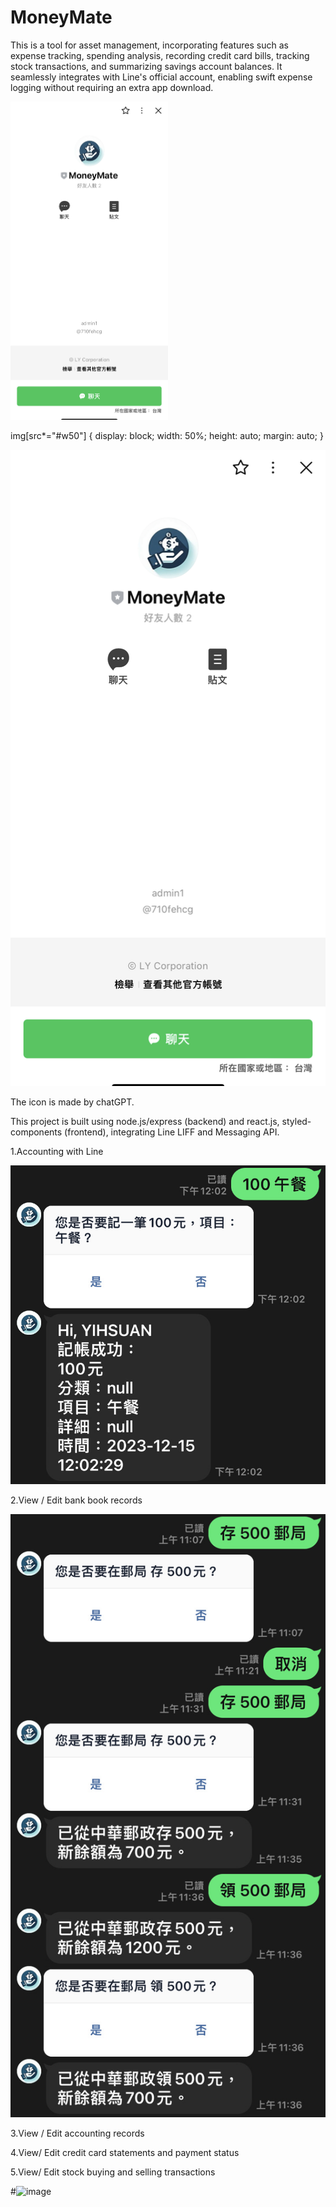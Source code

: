 # MoneyMate

This is a tool for asset management, incorporating features such as expense tracking, spending analysis, recording credit card bills, tracking stock transactions, and summarizing savings account balances. 
It seamlessly integrates with Line's official account, enabling swift expense logging without requiring an extra app download.


<img src="https://github.com/yiiihsuan/MoneyMate/blob/main/assets/moneymate.jpg" height="50%" width="50%" />


img[src*="#w50"] {
  display: block;
  width: 50%;
  height: auto;
  margin: auto;
}

![image](https://github.com/yiiihsuan/MoneyMate/blob/main/assets/moneymate.jpg)



The icon is made by chatGPT.

This project is built using node.js/express (backend) and react.js, styled-components  (frontend), integrating Line LIFF and Messaging API.

1.Accounting with Line

![image](https://github.com/yiiihsuan/MoneyMate/blob/main/assets/%E8%A8%98%E5%B8%B3.JPG)

2.View / Edit bank book records

![image](https://github.com/yiiihsuan/MoneyMate/blob/main/assets/bankbook.JPG)

3.View / Edit accounting records

4.View/ Edit credit card statements and payment status

5.View/ Edit stock buying and selling transactions


#![image]()

